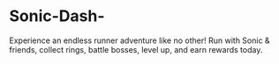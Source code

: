 # Sonic-Dash-
Experience an endless runner adventure like no other! Run with Sonic &amp; friends, collect rings, battle bosses, level up, and earn rewards today.
